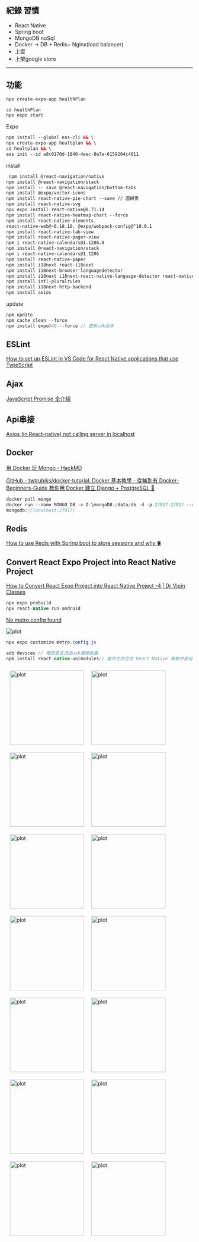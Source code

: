 ## 紀錄 習慣

- React Native
- Spring boot
- MongoDB noSql
- Docker → DB + Redis+ Nginx(load balancer)
- 上雲
- 上架google store

---

## 功能

```html
npx create-expo-app healthPlan

cd healthPlan
npx expo start
```

Expo

```html
npm install --global eas-cli && \
npx create-expo-app healtplan && \
cd healtplan && \
eas init --id a8c0170d-1840-4eec-8e7e-6159204c4011
```

install

```html
 npm install @react-navigation/native
npm install @react-navigation/stack
npm install -- save @react-navigation/bottom-tabs
npm install @expo/vector-icons
npm install react-native-pie-chart --save // 圖餅表
npm install react-native-svg
npx expo install react-native@0.71.14
npm install react-native-heatmap-chart --force
npm install react-native-elements
react-native-web@~0.18.10, @expo/webpack-config@^18.0.1
npm install react-native-tab-view
npm install react-native-pager-view
npm i react-native-calendars@1.1286.0
npm install @react-navigation/stack
npm i react-native-calendars@1.1286
npm install react-native-paper
npm install i18next react-i18next
npm install i18next-browser-languagedetector
npm install i18next i18next-react-native-language-detector react-native-locale-detector --save
npm install intl-pluralrules
npm install i18next-http-backend
npm install axios
```

update

```java
npm update
npm cache clean --force
npm install expo@49 --force // 更新sdk版本
```

## ESLint

[How to set up ESLint in VS Code for React Native applications that use TypeScript](https://medium.com/@josiahmahachi/how-to-set-up-eslint-in-vs-code-for-react-native-applications-that-use-typescript-7a103f264d6d)

## Ajax

[JavaScript Promise 全介紹](https://www.casper.tw/development/2020/02/16/all-new-promise/)

## Api串接

[](https://ithelp.ithome.com.tw/articles/10253259)

[Axios (in React-native) not calling server in localhost](https://stackoverflow.com/questions/42189301/axios-in-react-native-not-calling-server-in-localhost)

## Docker

[用 Docker 玩 Mongo - HackMD](https://hackmd.io/@SuFrank/BJOe3Fi3c)

[GitHub - twtrubiks/docker-tutorial: Docker 基本教學 - 從無到有 Docker-Beginners-Guide   教你用 Docker 建立 Django + PostgreSQL 📝](https://github.com/twtrubiks/docker-tutorial?tab=readme-ov-file)

```java
docker pull mongo
docker run --name MONGO_DB -v D:\mongoDB:/data/db -d -p 27017:27017 --rm mongo
mongodb://localhost:27017/
```

## Redis

[How to use Redis with Spring boot to store sessions and why 🍀](https://www.youtube.com/watch?v=4K5N7SRcyK8&ab_channel=Hamza)

## **Convert React Expo Project into React Native Project**

[How to Convert React Expo Project into React Native Project -4 | Dr Vipin Classes](https://www.youtube.com/watch?v=HQlE2aWLEAg&t=109s&ab_channel=DrVipinClasses)

```java
npx expo prebuild
npx react-native run-android
```

[No metro config found](https://www.reddit.com/r/reactjs/comments/15a6aar/no_metro_config_found/)

![plot](./image/螢幕擷取畫面2024-03-26130024.png)  

```java
npx expo customize metro.config.js
```

```java
adb devices // 確認是否透過usb連線裝置
npm install react-native-unimodules// 套件允許您在 React Native 專案中使用各種 Expo SDKs 功能，而不需要將專案完全轉移到 Expo 中。
```
<div style="display:flex; flex-wrap: wrap;">
    <img src="./image/螢幕擷取畫面2024-03-26124714.png" alt="plot" style="width:200px; margin: 10px;">
    <img src="./image/螢幕擷取畫面2024-03-26124747.png" alt="plot" style="width:200px; margin: 10px;">
    <img src="./image/螢幕擷取畫面2024-03-26124758.png" alt="plot" style="width:200px; margin: 10px;">
    <img src="./image/螢幕擷取畫面2024-03-26124810.png" alt="plot" style="width:200px; margin: 10px;">
</div>
<div style="display:flex; flex-wrap: wrap;">
    <img src="./image/螢幕擷取畫面2024-03-26124819.png" alt="plot" style="width:200px; margin: 10px;">
    <img src="./image/螢幕擷取畫面2024-03-26124830.png" alt="plot" style="width:200px; margin: 10px;">
    <img src="./image/螢幕擷取畫面2024-03-26124841.png" alt="plot" style="width:200px; margin: 10px;">
    <img src="./image/螢幕擷取畫面2024-03-26124855.png" alt="plot" style="width:200px; margin: 10px;">
</div>
<div style="display:flex; flex-wrap: wrap;">
    <img src="./image/螢幕擷取畫面2024-03-26125050.png" alt="plot" style="width:200px; margin: 10px;">
    <img src="./image/螢幕擷取畫面2024-03-26125118.png" alt="plot" style="width:200px; margin: 10px;">
    <img src="./image/螢幕擷取畫面2024-03-26125131.png" alt="plot" style="width:200px; margin: 10px;">
    <img src="./image/螢幕擷取畫面2024-03-26125228.png" alt="plot" style="width:200px; margin: 10px;">
</div>
<div style="display:flex; flex-wrap: wrap;">
    <img src="./image/螢幕擷取畫面2024-03-26125248.png" alt="plot" style="width:200px; margin: 10px;">
    <img src="./image/螢幕擷取畫面2024-03-26125256.png" alt="plot" style="width:200px; margin: 10px;">
</div>
